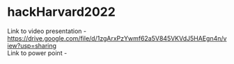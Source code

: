 # hackHarvard2022

Link to video presentation - https://drive.google.com/file/d/1zgArxPzYwmf62a5V845VKVdJ5HAEgn4n/view?usp=sharing \
Link to power point - 

